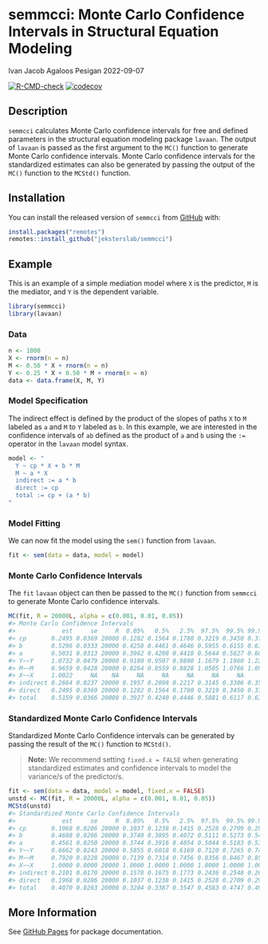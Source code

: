 semmcci: Monte Carlo Confidence Intervals in Structural Equation
Modeling
================
Ivan Jacob Agaloos Pesigan
2022-09-07

<!-- README.md is generated from README.Rmd. Please edit that file -->
<!-- badges: start -->

[![R-CMD-check](https://github.com/jeksterslab/semmcci/workflows/R-CMD-check/badge.svg)](https://github.com/jeksterslab/semmcci/actions)
[![codecov](https://codecov.io/gh/jeksterslab/semmcci/branch/main/graph/badge.svg)](https://codecov.io/gh/jeksterslab/semmcci)
<!-- badges: end -->

## Description

`semmcci` calculates Monte Carlo confidence intervals for free and
defined parameters in the structural equation modeling package `lavaan`.
The output of `lavaan` is passed as the first argument to the `MC()`
function to generate Monte Carlo confidence intervals. Monte Carlo
confidence intervals for the standardized estimates can also be
generated by passing the output of the `MC()` function to the `MCStd()`
function.

## Installation

You can install the released version of `semmcci` from
[GitHub](https://github.com/jeksterslab/semmcci) with:

``` r
install.packages("remotes")
remotes::install_github("jeksterslab/semmcci")
```

## Example

This is an example of a simple mediation model where `X` is the
predictor, `M` is the mediator, and `Y` is the dependent variable.

``` r
library(semmcci)
library(lavaan)
```

### Data

``` r
n <- 1000
X <- rnorm(n = n)
M <- 0.50 * X + rnorm(n = n)
Y <- 0.25 * X + 0.50 * M + rnorm(n = n)
data <- data.frame(X, M, Y)
```

### Model Specification

The indirect effect is defined by the product of the slopes of paths `X`
to `M` labeled as `a` and `M` to `Y` labeled as `b`. In this example, we
are interested in the confidence intervals of `ab` defined as the
product of `a` and `b` using the `:=` operator in the `lavaan` model
syntax.

``` r
model <- "
  Y ~ cp * X + b * M
  M ~ a * X
  indirect := a * b
  direct := cp
  total := cp + (a * b)
"
```

### Model Fitting

We can now fit the model using the `sem()` function from `lavaan`.

``` r
fit <- sem(data = data, model = model)
```

### Monte Carlo Confidence Intervals

The `fit` `lavaan` object can then be passed to the `MC()` function from
`semmcci` to generate Monte Carlo confidence intervals.

``` r
MC(fit, R = 20000L, alpha = c(0.001, 0.01, 0.05))
#> Monte Carlo Confidence Intervals
#>             est     se     R  0.05%   0.5%   2.5%  97.5%  99.5% 99.95%
#> cp       0.2495 0.0369 20000 0.1282 0.1564 0.1780 0.3219 0.3450 0.3742
#> b        0.5296 0.0333 20000 0.4258 0.4461 0.4646 0.5955 0.6155 0.6360
#> a        0.5031 0.0313 20000 0.3962 0.4208 0.4418 0.5644 0.5827 0.6055
#> Y~~Y     1.0732 0.0479 20000 0.9180 0.9507 0.9800 1.1679 1.1960 1.2268
#> M~~M     0.9659 0.0428 20000 0.8264 0.8559 0.8828 1.0505 1.0766 1.0976
#> X~~X     1.0022     NA    NA     NA     NA     NA     NA     NA     NA
#> indirect 0.2664 0.0237 20000 0.1957 0.2098 0.2217 0.3145 0.3306 0.3502
#> direct   0.2495 0.0369 20000 0.1282 0.1564 0.1780 0.3219 0.3450 0.3742
#> total    0.5159 0.0366 20000 0.3927 0.4240 0.4446 0.5881 0.6117 0.6367
```

### Standardized Monte Carlo Confidence Intervals

Standardized Monte Carlo Confidence intervals can be generated by
passing the result of the `MC()` function to `MCStd()`.

> **Note:** We recommend setting `fixed.x = FALSE` when generating
> standardized estimates and confidence intervals to model the
> variance/s of the predictor/s.

``` r
fit <- sem(data = data, model = model, fixed.x = FALSE)
unstd <- MC(fit, R = 20000L, alpha = c(0.001, 0.01, 0.05))
MCStd(unstd)
#> Standardized Monte Carlo Confidence Intervals
#>             est     se     R  0.05%   0.5%   2.5%  97.5%  99.5% 99.95%
#> cp       0.1968 0.0286 20000 0.1037 0.1238 0.1415 0.2528 0.2709 0.2909
#> b        0.4608 0.0266 20000 0.3740 0.3895 0.4072 0.5111 0.5273 0.5476
#> a        0.4561 0.0250 20000 0.3744 0.3916 0.4054 0.5044 0.5183 0.5349
#> Y~~Y     0.6662 0.0243 20000 0.5855 0.6018 0.6169 0.7120 0.7265 0.7427
#> M~~M     0.7920 0.0228 20000 0.7139 0.7314 0.7456 0.8356 0.8467 0.8598
#> X~~X     1.0000 0.0000 20000 1.0000 1.0000 1.0000 1.0000 1.0000 1.0000
#> indirect 0.2101 0.0170 20000 0.1578 0.1675 0.1773 0.2436 0.2548 0.2695
#> direct   0.1968 0.0286 20000 0.1037 0.1238 0.1415 0.2528 0.2709 0.2909
#> total    0.4070 0.0263 20000 0.3204 0.3387 0.3547 0.4583 0.4747 0.4932
```

## More Information

See [GitHub Pages](https://jeksterslab.github.io/semmcci/index.html) for
package documentation.

